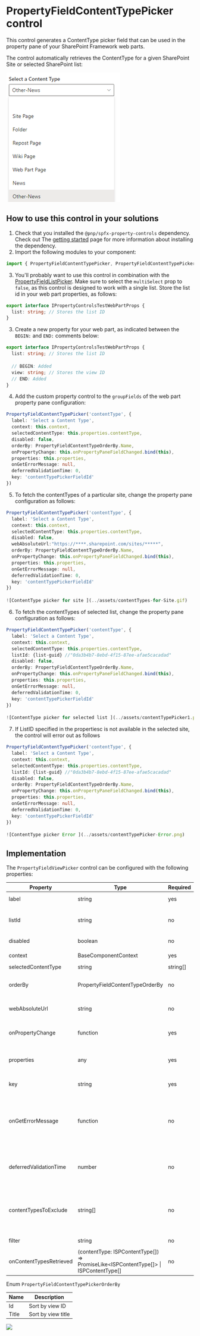 # PropertyFieldContentTypePicker control

This control generates a ContentType picker field that can be used in the property pane of your SharePoint Framework web parts.

The control automatically retrieves the ContentType for a given SharePoint Site or selected SharePoint list:

![ContentType picker](../assets/contentTypePicker.png)

## How to use this control in your solutions

1. Check that you installed the `@pnp/spfx-property-controls` dependency. Check out The [getting started](../../#getting-started) page for more information about installing the dependency.
2. Import the following modules to your component:

```TypeScript
import { PropertyFieldContentTypePicker, PropertyFieldContentTypePickerOrderBy } from '@pnp/spfx-property-controls/lib/PropertyFieldContentTypePicker';
```

3. You'll probably want to use this control in combination with the [PropertyFieldListPicker](./PropertyFieldListPicker.md). Make sure to select the `multiSelect` prop to `false`, as this control is designed to work with a single list. Store the list id in your web part properties, as follows:
```TypeScript
export interface IPropertyControlsTestWebPartProps {
  list: string; // Stores the list ID
}
```

3. Create a new property for your web part, as indicated between the `BEGIN:` and `END:` comments below:

```TypeScript
export interface IPropertyControlsTestWebPartProps {
  list: string; // Stores the list ID

  // BEGIN: Added
  view: string; // Stores the view ID
  // END: Added
}
```

4. Add the custom property control to the `groupFields` of the web part property pane configuration:

```TypeScript
PropertyFieldContentTypePicker('contentType', {
  label: 'Select a Content Type',
  context: this.context,
  selectedContentType: this.properties.contentType,
  disabled: false,
  orderBy: PropertyFieldContentTypeOrderBy.Name,
  onPropertyChange: this.onPropertyPaneFieldChanged.bind(this),
  properties: this.properties,
  onGetErrorMessage: null,
  deferredValidationTime: 0,
  key: 'contentTypePickerFieldId'
})

```

5. To fetch the contentTypes of a particular site, change the property pane configuration as follows:

```TypeScript
PropertyFieldContentTypePicker('contentType', {
  label: 'Select a Content Type',
  context: this.context,
  selectedContentType: this.properties.contentType,
  disabled: false,
  webAbsoluteUrl:"https://****.sharepoint.com/sites/*****",
  orderBy: PropertyFieldContentTypeOrderBy.Name,
  onPropertyChange: this.onPropertyPaneFieldChanged.bind(this),
  properties: this.properties,
  onGetErrorMessage: null,
  deferredValidationTime: 0,
  key: 'contentTypePickerFieldId'
})

![ContentType picker for site ](../assets/contentTypes-for-Site.gif)
```

6. To fetch the contentTypes of selected list, change the property pane configuration as follows:

```TypeScript
PropertyFieldContentTypePicker('contentType', {
  label: 'Select a Content Type',
  context: this.context,
  selectedContentType: this.properties.contentType,
  listId: {list-guid} //"0da3b4b7-8ebd-4f15-87ee-afae5cacadad"
  disabled: false,
  orderBy: PropertyFieldContentTypeOrderBy.Name,
  onPropertyChange: this.onPropertyPaneFieldChanged.bind(this),
  properties: this.properties,
  onGetErrorMessage: null,
  deferredValidationTime: 0,
  key: 'contentTypePickerFieldId'
})

![ContentType picker for selected list ](../assets/contentTypePicker1.png)

```

7. If ListID specified in the propertiesc is not available in the selected site, the control will error out as follows
```TypeScript
PropertyFieldContentTypePicker('contentType', {
  label: 'Select a Content Type',
  context: this.context,
  selectedContentType: this.properties.contentType,
  listId: {list-guid} //"0da3b4b7-8ebd-4f15-87ee-afae5cacadad"
  disabled: false,
  orderBy: PropertyFieldContentTypeOrderBy.Name,
  onPropertyChange: this.onPropertyPaneFieldChanged.bind(this),
  properties: this.properties,
  onGetErrorMessage: null,
  deferredValidationTime: 0,
  key: 'contentTypePickerFieldId'
})

![ContentType picker Error ](../assets/contentTypePicker-Error.png)

```

## Implementation

The `PropertyFieldViewPicker` control can be configured with the following properties:

| Property | Type | Required | Description |
| ---- | ---- | ---- | ---- |
| label | string | yes | Property field label displayed on top. |
| listId | string | no | The ID of the list or library you wish to select a contentType from. |
| disabled | boolean | no | Specify if the control needs to be disabled. |
| context | BaseComponentContext | yes | Context of the current web part. |
| selectedContentType | string | string[] | no | IDefines ContentType titles which should be excluded from the ContentType picker control. |
| orderBy | PropertyFieldContentTypeOrderBy | no | Specify the property on which you want to order the retrieve set of ContentTypes. |
| webAbsoluteUrl | string | no | Absolute Web Url of target site (user requires permissions) |
| onPropertyChange | function | yes | Defines a onPropertyChange function to raise when the date gets changed. |
| properties | any | yes | Parent web part properties, this object is use to update the property value.  |
| key | string | yes | An unique key that indicates the identity of this control. |
| onGetErrorMessage | function | no | The method is used to get the validation error message and determine whether the input value is valid or not. See [this documentation](https://dev.office.com/sharepoint/docs/spfx/web-parts/guidance/validate-web-part-property-values) to learn how to use it. |
| deferredValidationTime | number | no | Control will start to validate after users stop typing for `deferredValidationTime` milliseconds. Default value is 200. |
| contentTypesToExclude | string[] | no | Defines contentTypes by which should be excluded from the contentType picker control. You can specify contentType titles or IDs |
| filter | string | no | Filter contentTypes from OData query. |
| onContentTypesRetrieved | (contentType: ISPContentType[]) => PromiseLike<ISPContentType[]> \| ISPContentType[] | no | Callback that is called before the dropdown is populated. |


Enum `PropertyFieldContentTypePickerOrderBy`

| Name | Description |
| ---- | ---- |
| Id | Sort by view ID |
| Title | Sort by view title |

![](https://telemetry.sharepointpnp.com/sp-dev-fx-property-controls/wiki/PropertyFieldViewPicker)
